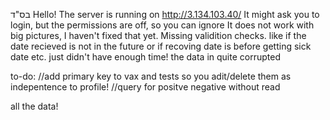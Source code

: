 בס"ד
Hello!
The server is running on http://3.134.103.40/
It might ask you to login, but the permissions are off, so you can ignore
It does not work with big pictures, I haven't fixed that yet. 
Missing validition checks. like if the date recieved is not in the future or if recoving date is before getting sick date etc. just didn't have enough time! the data in quite corrupted


to-do:
//add primary key to vax and tests  so you adit/delete them as indepentence to profile! 
//query for positve negative without read

 all the data!